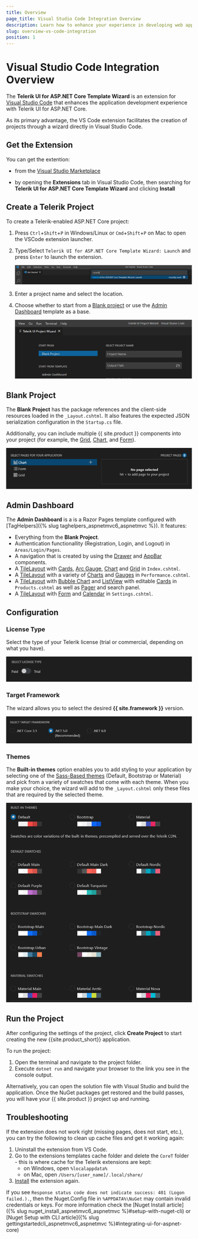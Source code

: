 ```yaml
---
title: Overview
page_title: Visual Studio Code Integration Overview
description: Learn how to enhance your experience in developing web applications with Progress Telerik UI for ASP.NET Core.
slug: overview-vs-code-integration
position: 1
---
```


# Visual Studio Code Integration Overview

The **Telerik UI for ASP.NET Core Template Wizard** is an extension for [Visual Studio Code](https://code.visualstudio.com/) that enhances the application development experience with Telerik UI for ASP.NET Core.

As its primary advantage, the VS Code extension facilitates the creation of projects through a wizard directly in Visual Studio Code.

## Get the Extension

You can get the extention:

* from the [Visual Studio Marketplace](https://marketplace.visualstudio.com/items?itemName=TelerikInc.aspnetcoretemplatewizard)

* by opening the **Extensions** tab in Visual Studio Code, then searching for **Telerik UI for ASP.NET Core Template Wizard** and clicking **Install**


## Create a Telerik Project

To create a Telerik-enabled ASP.NET Core project:

1. Press `Ctrl`+`Shift`+`P` in Windows/Linux or `Cmd`+`Shift`+`P` on Mac to open the VSCode extension launcher.

1. Type/Select `Telerik UI for ASP.NET Core Template Wizard: Launch` and press `Enter` to launch the extension.

    ![launch Telerik ASP.NET Core VS Code extension](images/launch-extension.png)

1. Enter a project name and select the location.

1. Choose whether to start from a [Blank project](#blank-project) or use the [Admin Dashboard](#admin-dashboard) template as a base.

    ![choose Telerik project name and location](images/project-name-and-location.png)

## Blank Project

The **Blank Project** has the package references and the client-side resources loaded in the `_Layout.cshtml`. It also features the expected JSON serialization configuration in the `Startup.cs` file. 

Additionally, you can include multiple {{ site.product }} components into your project (for example, the <a href="https://docs.telerik.com/aspnet-core/html-helpers/data-management/grid/overview">Grid</a>, <a href="https://docs.telerik.com/aspnet-core/html-helpers/charts/overview">Chart</a>, and <a href="https://docs.telerik.com/aspnet-core/html-helpers/layout/form/overview">Form</a>).

![{{site.product_short}} blank project pages](images/blank-project-pages.png)

## Admin Dashboard

The **Admin Dashboard** is a is a Razor Pages template configured with [TagHelpers]({% slug taghelpers_aspnetmvc6_aspnetmvc %}). It features:

* Everything from the <strong>Blank Project</strong>.
* Authentication functionallity (Registration, Login, and Logout) in <code>Areas/Login/Pages</code>.
* A navigation that is created by using the <a href="https://docs.telerik.com/aspnet-core/tag-helpers/navigation/drawer/overview">Drawer</a> and <a href="https://docs.telerik.com/aspnet-core/tag-helpers/navigation/appbar/overview">AppBar</a> components.
* A <a href="https://docs.telerik.com/aspnet-core/tag-helpers/layout/tilelayout/overview">TileLayout</a> with <a href="https://docs.telerik.com/aspnet-core/styles-and-layout/cards">Cards</a>, <a href="https://docs.telerik.com/aspnet-core/tag-helpers/gauges/arcgauge/overview">Arc Gauge</a>, <a href="https://docs.telerik.com/aspnet-core/tag-helpers/charts/overview">Chart</a> and <a href="https://docs.telerik.com/aspnet-core/tag-helpers/data-management/grid/overview">Grid</a> in <code>Index.cshtml</code>.
* A <a href="https://docs.telerik.com/aspnet-core/tag-helpers/layout/tilelayout/overview">TileLayout</a> with a variety of <a href="https://docs.telerik.com/aspnet-core/tag-helpers/charts/overview">Charts</a> and <a href="https://docs.telerik.com/aspnet-core/tag-helpers/gauges/radialgauge/overview">Gauges</a> in <code>Performance.cshtml</code>.
* A <a href="https://docs.telerik.com/aspnet-core/tag-helpers/layout/tilelayout/overview">TileLayout</a> with <a href="https://docs.telerik.com/aspnet-core/tag-helpers/charts/overview">Bubble Chart</a> and <a href="https://docs.telerik.com/aspnet-core/html-helpers/data-management/listview/overview">ListView</a> with editable <a href="https://docs.telerik.com/aspnet-core/styles-and-layout/cards">Cards</a> in <code>Products.cshtml</code> as well as <a href="https://docs.telerik.com/aspnet-core/tag-helpers/data-management/pager/overview">Pager</a> and search panel.
* A <a href="https://docs.telerik.com/aspnet-core/tag-helpers/layout/tilelayout/overview">TileLayout</a> with <a href="https://docs.telerik.com/aspnet-core/tag-helpers/layout/form/overview">Form</a> and <a href="https://docs.telerik.com/aspnet-core/tag-helpers/scheduling/calendar/overview">Calendar</a> in <code>Settings.cshtml</code>.

## Configuration

### License Type

Select the type of your Telerik license (trial or commercial, depending on what you have).

![choose Telerik license](images/license-type.png)

### Target Framework

The wizard allows you to select the desired **{{ site.framework }}** version.

![choose target framework](images/target-framewok.png)

### Themes

The **Built-in themes** option enables you to add styling to your application by selecting one of the <a href="https://docs.telerik.com/kendo-ui/styles-and-layout/sass-themes">Sass-Based themes</a> (Default, Bootstrap or Material) and pick from a variety of swatches that come with each theme. When you make your choice, the wizard will add to the `_Layout.cshtml` only these files that are required by the selected theme.

![Theme options](images/themes.png)

## Run the Project

After configuring the settings of the project, click **Create Project** to start creating the new {{site.product_short}} application.

To run the project:

1. Open the terminal and navigate to the project folder.
1. Execute `dotnet run` and navigate your browser to the link you see in the console output.

Alternatively, you can open the solution file with Visual Studio and build the application. Once the NuGet packages get restored and the build passes, you will have your {{ site.product }} project up and running.

## Troubleshooting

If the extension does not work right (missing pages, does not start, etc.), you can try the following to clean up cache files and get it working again:

1. Uninstall the extension from VS Code.
2. Go to the extensions templates cache folder and delete the `CoreT` folder - this is where cache for the Telerik extensions are kept:
    * on Windows, open `%localappdata%` 
    * on Mac, open `/Users/[user_name]/.local/share/`
3. [Install](https://marketplace.visualstudio.com/items?itemName=aspnetcoretemplatewizard) the extension again.

If you see `Response status code does not indicate success: 401 (Logon failed.).`, then the Nuget.Config file in `%APPDATA%\NuGet` may contain invalid credentials or keys. For more information check the [Nuget Install article]({% slug nuget_install_aspnetmvc6_aspnetmvc %}#setup-with-nuget-cli) or [Nuget Setup with CLI article]({% slug gettingstartedcli_aspnetmvc6_aspnetmvc %}#integrating-ui-for-aspnet-core)